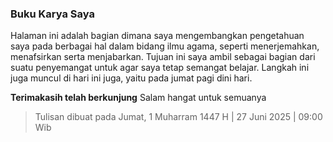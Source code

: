 ### Buku Karya Saya

Halaman ini adalah bagian dimana saya mengembangkan pengetahuan saya pada berbagai hal dalam bidang ilmu agama, seperti menerjemahkan, menafsirkan serta menjabarkan. Tujuan ini saya ambil sebagai bagian dari suatu penyemangat untuk agar saya tetap semangat belajar. Langkah ini juga muncul di hari ini juga, yaitu pada jumat pagi dini hari.

**Terimakasih telah berkunjung**
Salam hangat untuk semuanya

> Tulisan dibuat pada Jumat, 1 Muharram 1447 H | 27 Juni 2025 | 09:00 Wib
